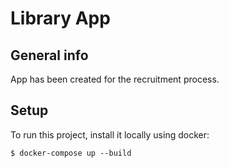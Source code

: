 # Library App
## General info
App has been created for the recruitment process. 
## Setup
To run this project, install it locally using docker:

```
$ docker-compose up --build
```